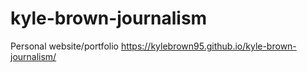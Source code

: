 # kyle-brown-journalism
Personal website/portfolio
https://kylebrown95.github.io/kyle-brown-journalism/
